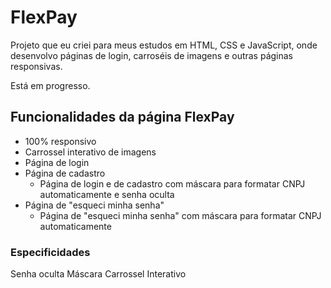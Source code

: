 # FlexPay

Projeto que eu criei para meus estudos em HTML, CSS e JavaScript, onde desenvolvo páginas de login, carroséis de imagens e outras páginas responsivas.

Está em progresso.

## Funcionalidades da página FlexPay

- 100% responsivo
- Carrossel interativo de imagens
- Página de login
- Página de cadastro
    - Página de login e de cadastro com máscara para formatar CNPJ automaticamente e senha oculta
- Página de "esqueci minha senha"
    - Página de "esqueci minha senha" com máscara para formatar CNPJ automaticamente

### Especificidades

Senha oculta
Máscara
Carrossel Interativo